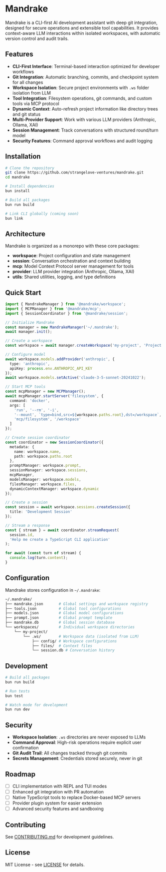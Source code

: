 # Mandrake

Mandrake is a CLI-first AI development assistant with deep git integration, designed for secure operations and extensible tool capabilities. It provides context-aware LLM interactions within isolated workspaces, with automatic version control and audit trails.

## Features

- **CLI-First Interface**: Terminal-based interaction optimized for developer workflows
- **Git Integration**: Automatic branching, commits, and checkpoint system for all changes
- **Workspace Isolation**: Secure project environments with `.ws` folder isolation from LLM
- **Tool Integration**: Filesystem operations, git commands, and custom tools via MCP protocol  
- **Dynamic Context**: Auto-refresh project information like directory trees and git status
- **Multi-Provider Support**: Work with various LLM providers (Anthropic, Ollama, XAI)
- **Session Management**: Track conversations with structured round/turn model
- **Security Features**: Command approval workflows and audit logging

## Installation

```bash
# Clone the repository
git clone https://github.com/strangelove-ventures/mandrake.git
cd mandrake

# Install dependencies
bun install

# Build all packages
bun run build

# Link CLI globally (coming soon)
bun link
```

## Architecture

Mandrake is organized as a monorepo with these core packages:

- **workspace**: Project configuration and state management
- **session**: Conversation orchestration and context building
- **mcp**: Model Context Protocol server management for tools
- **provider**: LLM provider integration (Anthropic, Ollama, XAI)
- **utils**: Shared utilities, logging, and type definitions

## Quick Start

```typescript
import { MandrakeManager } from '@mandrake/workspace';
import { MCPManager } from '@mandrake/mcp';
import { SessionCoordinator } from '@mandrake/session';

// Initialize Mandrake
const manager = new MandrakeManager('~/.mandrake');
await manager.init();

// Create a workspace
const workspace = await manager.createWorkspace('my-project', 'Project description');

// Configure model
await workspace.models.addProvider('anthropic', {
  type: 'anthropic',
  apiKey: process.env.ANTHROPIC_API_KEY
});
await workspace.models.setActive('claude-3-5-sonnet-20241022');

// Start MCP tools
const mcpManager = new MCPManager();
await mcpManager.startServer('filesystem', {
  command: 'docker',
  args: [
    'run', '--rm', '-i',
    '--mount', `type=bind,src=${workspace.paths.root},dst=/workspace`,
    'mcp/filesystem', '/workspace'
  ]
});

// Create session coordinator
const coordinator = new SessionCoordinator({
  metadata: {
    name: workspace.name,
    path: workspace.paths.root
  },
  promptManager: workspace.prompt,
  sessionManager: workspace.sessions,
  mcpManager,
  modelsManager: workspace.models,
  filesManager: workspace.files,
  dynamicContextManager: workspace.dynamic
});

// Create a session
const session = await workspace.sessions.createSession({
  title: 'Development Session'
});

// Stream a response
const { stream } = await coordinator.streamRequest(
  session.id,
  'Help me create a TypeScript CLI application'
);

for await (const turn of stream) {
  console.log(turn.content);
}
```

## Configuration

Mandrake stores configuration in `~/.mandrake`:

```sh
~/.mandrake/
├── mandrake.json       # Global settings and workspace registry
├── tools.json          # Global tool configurations
├── models.json         # Global model configurations  
├── prompt.json         # Global prompt template
├── mandrake.db         # Global session database
└── workspaces/         # Individual workspace directories
    └── my-project/
        └── .ws/        # Workspace data (isolated from LLM)
            ├── config/ # Workspace configurations
            ├── files/  # Context files
            └── session.db # Conversation history
```

## Development

```bash
# Build all packages
bun run build

# Run tests
bun test

# Watch mode for development
bun run dev
```

## Security

- **Workspace Isolation**: `.ws` directories are never exposed to LLMs
- **Command Approval**: High-risk operations require explicit user confirmation
- **Git Audit Trail**: All changes tracked through git commits
- **Secrets Management**: Credentials stored securely, never in git

## Roadmap

- [ ] CLI implementation with REPL and TUI modes
- [ ] Enhanced git integration with PR automation
- [ ] Native TypeScript tools to replace Docker-based MCP servers
- [ ] Provider plugin system for easier extension
- [ ] Advanced security features and sandboxing

## Contributing

See [CONTRIBUTING.md](./CONTRIBUTING.md) for development guidelines.

## License

MIT License - see [LICENSE](./LICENSE) for details.
